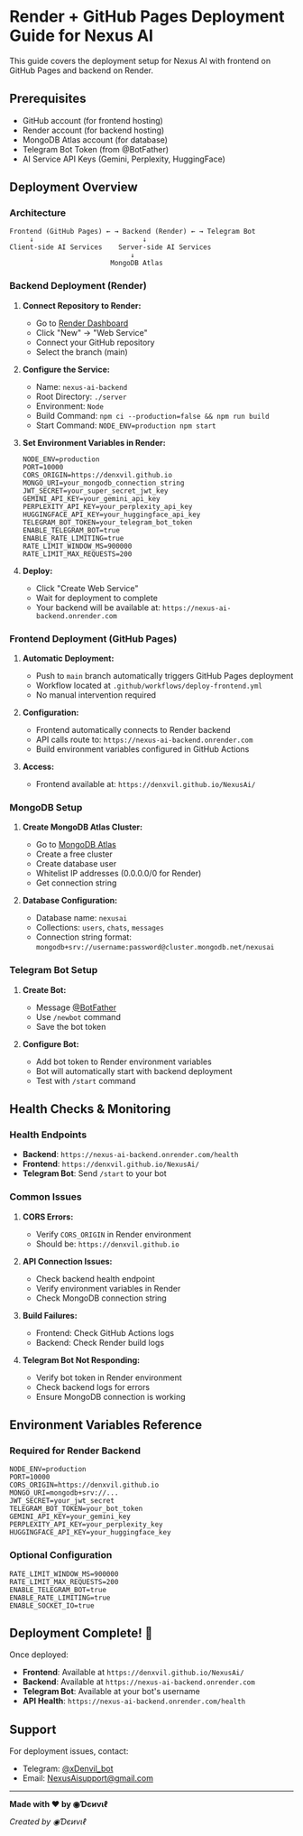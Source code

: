 # Render + GitHub Pages Deployment Guide for Nexus AI

This guide covers the deployment setup for Nexus AI with frontend on GitHub Pages and backend on Render.

## Prerequisites

- GitHub account (for frontend hosting)
- Render account (for backend hosting)
- MongoDB Atlas account (for database)
- Telegram Bot Token (from @BotFather)
- AI Service API Keys (Gemini, Perplexity, HuggingFace)

## Deployment Overview

### Architecture
```
Frontend (GitHub Pages) ← → Backend (Render) ← → Telegram Bot
     ↓                           ↓
Client-side AI Services    Server-side AI Services
                              ↓
                         MongoDB Atlas
```

### Backend Deployment (Render)

1. **Connect Repository to Render:**
   - Go to [Render Dashboard](https://dashboard.render.com)
   - Click "New" → "Web Service"
   - Connect your GitHub repository
   - Select the branch (main)

2. **Configure the Service:**
   - Name: `nexus-ai-backend`
   - Root Directory: `./server`
   - Environment: `Node`
   - Build Command: `npm ci --production=false && npm run build`
   - Start Command: `NODE_ENV=production npm start`

3. **Set Environment Variables in Render:**
   ```env
   NODE_ENV=production
   PORT=10000
   CORS_ORIGIN=https://denxvil.github.io
   MONGO_URI=your_mongodb_connection_string
   JWT_SECRET=your_super_secret_jwt_key
   GEMINI_API_KEY=your_gemini_api_key
   PERPLEXITY_API_KEY=your_perplexity_api_key
   HUGGINGFACE_API_KEY=your_huggingface_api_key
   TELEGRAM_BOT_TOKEN=your_telegram_bot_token
   ENABLE_TELEGRAM_BOT=true
   ENABLE_RATE_LIMITING=true
   RATE_LIMIT_WINDOW_MS=900000
   RATE_LIMIT_MAX_REQUESTS=200
   ```

4. **Deploy:**
   - Click "Create Web Service"
   - Wait for deployment to complete
   - Your backend will be available at: `https://nexus-ai-backend.onrender.com`

### Frontend Deployment (GitHub Pages)

1. **Automatic Deployment:**
   - Push to `main` branch automatically triggers GitHub Pages deployment
   - Workflow located at `.github/workflows/deploy-frontend.yml`
   - No manual intervention required

2. **Configuration:**
   - Frontend automatically connects to Render backend
   - API calls route to: `https://nexus-ai-backend.onrender.com`
   - Build environment variables configured in GitHub Actions

3. **Access:**
   - Frontend available at: `https://denxvil.github.io/NexusAi/`
### MongoDB Setup

1. **Create MongoDB Atlas Cluster:**
   - Go to [MongoDB Atlas](https://cloud.mongodb.com)
   - Create a free cluster
   - Create database user
   - Whitelist IP addresses (0.0.0.0/0 for Render)
   - Get connection string

2. **Database Configuration:**
   - Database name: `nexusai`
   - Collections: `users`, `chats`, `messages`
   - Connection string format: `mongodb+srv://username:password@cluster.mongodb.net/nexusai`

### Telegram Bot Setup

1. **Create Bot:**
   - Message [@BotFather](https://t.me/botfather)
   - Use `/newbot` command
   - Save the bot token

2. **Configure Bot:**
   - Add bot token to Render environment variables
   - Bot will automatically start with backend deployment
   - Test with `/start` command

## Health Checks & Monitoring

### Health Endpoints
- **Backend**: `https://nexus-ai-backend.onrender.com/health`
- **Frontend**: `https://denxvil.github.io/NexusAi/`
- **Telegram Bot**: Send `/start` to your bot

### Common Issues

1. **CORS Errors:**
   - Verify `CORS_ORIGIN` in Render environment
   - Should be: `https://denxvil.github.io`

2. **API Connection Issues:**
   - Check backend health endpoint
   - Verify environment variables in Render
   - Check MongoDB connection string

3. **Build Failures:**
   - Frontend: Check GitHub Actions logs
   - Backend: Check Render build logs

4. **Telegram Bot Not Responding:**
   - Verify bot token in Render environment
   - Check backend logs for errors
   - Ensure MongoDB connection is working

## Environment Variables Reference

### Required for Render Backend
```env
NODE_ENV=production
PORT=10000
CORS_ORIGIN=https://denxvil.github.io
MONGO_URI=mongodb+srv://...
JWT_SECRET=your_jwt_secret
TELEGRAM_BOT_TOKEN=your_bot_token
GEMINI_API_KEY=your_gemini_key
PERPLEXITY_API_KEY=your_perplexity_key
HUGGINGFACE_API_KEY=your_huggingface_key
```

### Optional Configuration
```env
RATE_LIMIT_WINDOW_MS=900000
RATE_LIMIT_MAX_REQUESTS=200
ENABLE_TELEGRAM_BOT=true
ENABLE_RATE_LIMITING=true
ENABLE_SOCKET_IO=true
```

## Deployment Complete! 🎉

Once deployed:
- **Frontend**: Available at `https://denxvil.github.io/NexusAi/`
- **Backend**: Available at `https://nexus-ai-backend.onrender.com`
- **Telegram Bot**: Available at your bot's username
- **API Health**: `https://nexus-ai-backend.onrender.com/health`

## Support

For deployment issues, contact:
- Telegram: [@xDenvil_bot](https://t.me/xDenvil_bot)
- Email: [NexusAisupport@gmail.com](mailto:NexusAisupport@gmail.com)

---

**Made with ❤️ by ◉Ɗєиνιℓ**

*Created by ◉Ɗєиνιℓ*